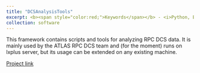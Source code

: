```yaml
---
title: "DCSAnalysisTools"
excerpt: <b><span style="color:red;">Keywords</span></b> - <i>Python, Bash, particle physics, particle detectors</i>. <br/><br/>A framework with tools for analyzing ATLAS RPC DCS data.<br/><br/><img src='/images/muon_spectrometer.png' width="450">
collection: software
---
```


This framework contains scripts and tools for analyzing RPC DCS data. It is mainly used by the ATLAS RPC DCS team and (for the moment) runs on lxplus server, but its usage can be extended on any existing machine.

[Project link](https://gitlab.cern.ch/gbianco/DCSAnalysis)
